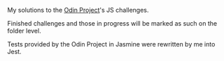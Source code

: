 My solutions to the [Odin Project](https://www.theodinproject.com/)'s JS challenges.

Finished challenges and those in progress will be marked as such on the folder level.

Tests provided by the Odin Project in Jasmine were rewritten by me into Jest.